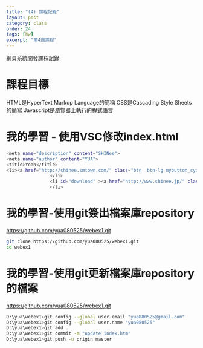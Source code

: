 ```yaml
---
title: "(4) 課程記錄"
layout: post
category: class
order: 24
tags: [hw]
excerpt: "第4週課程"
---
```

網頁系統開發課程記錄


# 課程目標

HTML是HyperText Markup Language的簡稱
CSS是Cascading Style Sheets的簡寫
Javascript是瀏覽器上執行的程式語言

# 我的學習 - 使用VSC修改index.html
```sh
<meta name="description" content="SHINee">
<meta name="author" content="YUA">
<title>Yeah</title>
<li><a href="http://shinee.smtown.com/" class="btn  btn-lg mybutton_cyano wow fadeIn" data-wow-delay="0.8s"><span class="network-name">韓文官網</span></a>
				</li>
				<li id="download" ><a href="http://www.shinee.jp/" class="btn  btn-lg mybutton_standard wow swing wow fadeIn" data-wow-delay="1.2s"><span class="network-name">日文官網</span></a>
				</li>

```

# 我的學習-使用git簽出檔案庫repository

https://github.com/yua080525/webex1.git
```sh
git clone https://github.com/yua080525/webex1.git
cd webex1
```

# 我的學習-使用git更新檔案庫repository的檔案

https://github.com/yua080525/webex1.git
```sh
D:\yua\webex1>git config --global user.email "yua080525@gmail.com"
D:\yua\webex1>git config --global user.name "yua080525"
D:\yua\webex1>git add .
D:\yua\webex1>git commit -m "update index.htm"
D:\yua\webex1>git push -u origin master
```










